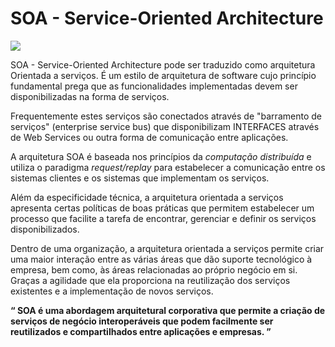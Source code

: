 # SOA - Service-Oriented Architecture

<img src="https://github.com/shnonomura/diarioProgramacao/blob/master/SOA/2020-04-08 - soa.jpg">

SOA - Service-Oriented Architecture pode ser traduzido como arquitetura Orientada a serviços. É um estilo de arquitetura de software cujo princípio fundamental prega que as funcionalidades implementadas devem ser disponibilizadas na forma de serviços.

Frequentemente estes serviços são conectados através de "barramento de serviços" (enterprise service bus) que disponibilizam INTERFACES através de Web Services ou outra forma de comunicação entre aplicações.

A arquitetura SOA é baseada nos princípios da _computação distribuída_ e utiliza o paradigma _request/replay_ para estabelecer a comunicação entre os sistemas clientes e os sistemas que implementam os serviços.

Além da especificidade técnica, a arquitetura orientada a serviços apresenta certas políticas de boas práticas que permitem estabelecer um processo que facilite a tarefa de encontrar, gerenciar e definir os serviços disponibilizados.

Dentro de uma organização, a arquitetura orientada a serviços permite criar uma maior interação entre as várias áreas que dão suporte tecnológico à empresa, bem como, às áreas relacionadas ao próprio negócio em si. Graças a agilidade que ela proporciona na reutilização dos serviços existentes e a implementação de novos serviços.

**“ SOA é uma abordagem arquitetural corporativa que permite a criação de serviços de negócio
interoperáveis que podem facilmente ser reutilizados e compartilhados entre aplicações e empresas. ”**
